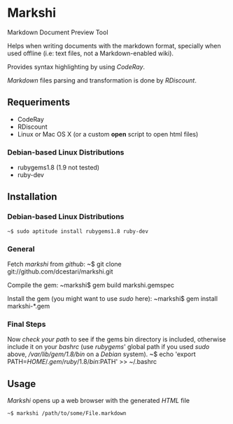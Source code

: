 Markshi
=======

Markdown Document Preview Tool

Helps when writing documents with the markdown
format, specially when used offline (i.e: text files,
not a Markdown-enabled wiki).

Provides syntax highlighting by using *CodeRay*.

*Markdown* files parsing and transformation is done by
*RDiscount*.

Requeriments
------------
- CodeRay
- RDiscount
- Linux or Mac OS X (or a custom **open** script to open html files)

### Debian-based Linux Distributions
- rubygems1.8 (1.9 not tested)
- ruby-dev

Installation
------------

### Debian-based Linux Distributions
    ~$ sudo aptitude install rubygems1.8 ruby-dev

### General

Fetch *markshi* from *github*:
    ~$ git clone git://github.com/dcestari/markshi.git

Compile the gem:
    ~markshi$ gem build markshi.gemspec

Install the gem (you might want to use *sudo* here):
    ~markshi$ gem install markshi-*.gem

### Final Steps

Now *check your path* to see if the gems bin directory is included,
otherwise include it on your *bashrc* (use *rubygems*' global path if you
used *sudo* above, */var/lib/gem/1.8/bin* on a *Debian* system).
    ~$ echo 'export PATH=$HOME/.gem/ruby/1.8/bin:$PATH' >> ~/.bashrc

Usage
-----

*Markshi* opens up a web browser with the generated *HTML* file

    ~$ markshi /path/to/some/File.markdown

